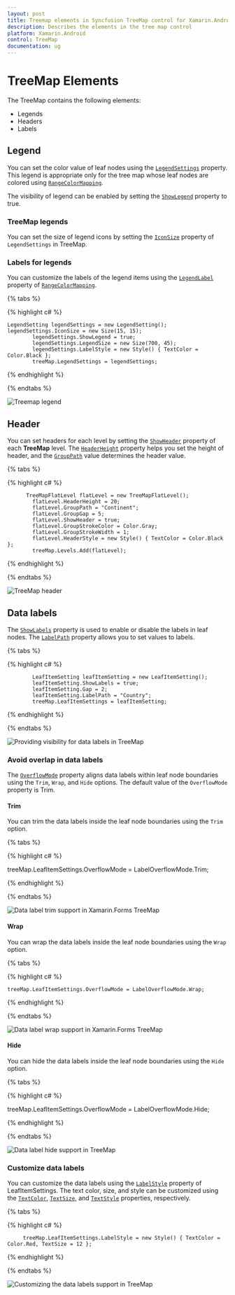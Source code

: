 ```yaml
---
layout: post
title: Treemap elements in Syncfusion TreeMap control for Xamarin.Android
description: Describes the elements in the tree map control
platform: Xamarin.Android
control: TreeMap
documentation: ug
---
```


# TreeMap Elements

The TreeMap contains the following elements:

* Legends
* Headers
* Labels

## Legend

You can set the color value of leaf nodes using the [`LegendSettings`](https://help.syncfusion.com/cr/xamarin-android/Com.Syncfusion.Treemap.SfTreeMap.html#Com_Syncfusion_Treemap_SfTreeMap_LegendSettings) property. This legend is appropriate only for the tree map whose leaf nodes are colored using [`RangeColorMapping`](https://help.syncfusion.com/cr/xamarin-android/Com.Syncfusion.Treemap.RangeColorMapping.html).

The visibility of legend can be enabled by setting the [`ShowLegend`](https://help.syncfusion.com/cr/xamarin-android/Com.Syncfusion.Treemap.LegendSetting.html#Com_Syncfusion_Treemap_LegendSetting_ShowLegend) property to true.

### TreeMap legends

You can set the size of legend icons by setting the [`IconSize`](https://help.syncfusion.com/cr/xamarin-android/Com.Syncfusion.Treemap.LegendSetting.html#Com_Syncfusion_Treemap_LegendSetting_IconSize) property of `LegendSettings` in TreeMap.

### Labels for legends

You can customize the labels of the legend items using the [`LegendLabel`](https://help.syncfusion.com/cr/xamarin-android/Com.Syncfusion.Treemap.Range.html#Com_Syncfusion_Treemap_Range_LegendLabel) property of [`RangeColorMapping`](https://help.syncfusion.com/cr/xamarin-android/Com.Syncfusion.Treemap.RangeColorMapping.html). 

{% tabs %}

{% highlight c# %}

    LegendSetting legendSettings = new LegendSetting();
    legendSettings.IconSize = new Size(15, 15);
            legendSettings.ShowLegend = true;
            legendSettings.LegendSize = new Size(700, 45);
            legendSettings.LabelStyle = new Style() { TextColor = Color.Black };
            treeMap.LegendSettings = legendSettings;

{% endhighlight %}

{% endtabs %} 

![Treemap legend](Getting-Started_images/GettingStarted.jpg)

## Header

You can set headers for each level by setting the [`ShowHeader`](https://help.syncfusion.com/cr/xamarin-android/Com.Syncfusion.Treemap.TreeMapLevel.html#Com_Syncfusion_Treemap_TreeMapLevel_ShowHeader) property of each **TreeMap** level. The [`HeaderHeight`](https://help.syncfusion.com/cr/xamarin-android/Com.Syncfusion.Treemap.TreeMapLevel.html#Com_Syncfusion_Treemap_TreeMapLevel_HeaderHeight) property helps you set the height of header, and the [`GroupPath`](https://help.syncfusion.com/cr/xamarin-android/Com.Syncfusion.Treemap.TreeMapFlatLevel.html#Com_Syncfusion_Treemap_TreeMapFlatLevel_GroupPath) value determines the header value. 

{% tabs %}

{% highlight c# %}

          TreeMapFlatLevel flatLevel = new TreeMapFlatLevel();
            flatLevel.HeaderHeight = 20;
            flatLevel.GroupPath = "Continent";
            flatLevel.GroupGap = 5;
            flatLevel.ShowHeader = true;
            flatLevel.GroupStrokeColor = Color.Gray;
            flatLevel.GroupStrokeWidth = 1;
            flatLevel.HeaderStyle = new Style() { TextColor = Color.Black };
            treeMap.Levels.Add(flatLevel);

{% endhighlight %} 

{% endtabs %} 

![TreeMap header](Getting-Started_images/Trim.png)

## Data labels

The [`ShowLabels`](https://help.syncfusion.com/cr/xamarin-android/Com.Syncfusion.Treemap.LeafItemSetting.html#Com_Syncfusion_Treemap_LeafItemSetting_ShowLabels) property is used to enable or disable the labels in leaf nodes. The [`LabelPath`](https://help.syncfusion.com/cr/xamarin-android/Com.Syncfusion.Treemap.LeafItemSetting.html#Com_Syncfusion_Treemap_LeafItemSetting_LabelPath) property allows you to set values to labels.

{% tabs %}

{% highlight c# %}

            LeafItemSetting leafItemSetting = new LeafItemSetting();
            leafItemSetting.ShowLabels = true;
            leafItemSetting.Gap = 2;
            leafItemSetting.LabelPath = "Country";
            treeMap.LeafItemSettings = leafItemSetting;
 
{% endhighlight %}

{% endtabs %} 

![Providing visibility for data labels in TreeMap](Getting-Started_images/Trim.png)

### Avoid overlap in data labels

The [`OverflowMode`](https://help.syncfusion.com/cr/xamarin-android/Com.Syncfusion.Treemap.LeafItemSetting.html#Com_Syncfusion_Treemap_LeafItemSetting_OverflowMode) property aligns data labels within leaf node boundaries using the `Trim`, `Wrap`, and `Hide` options. The default value of the `OverflowMode` property is Trim.

#### Trim

You can trim the data labels inside the leaf node boundaries using the `Trim` option.

{% tabs %}

{% highlight c# %}

   treeMap.LeafItemSettings.OverflowMode = LabelOverflowMode.Trim;
 
{% endhighlight %}

{% endtabs %}

![Data label trim support in Xamarin.Forms TreeMap](Getting-Started_images/Trim.png)

#### Wrap

You can wrap the data labels inside the leaf node boundaries using the `Wrap` option.

{% tabs %}

{% highlight c# %}

    treeMap.LeafItemSettings.OverflowMode = LabelOverflowMode.Wrap;
 
{% endhighlight %}

{% endtabs %}

![Data label wrap support in Xamarin.Forms TreeMap](Getting-Started_images/Wrap.png)

#### Hide

You can hide the data labels inside the leaf node boundaries using the `Hide` option. 

{% tabs %}

{% highlight c# %}

   treeMap.LeafItemSettings.OverflowMode = LabelOverflowMode.Hide;
 
{% endhighlight %}

{% endtabs %}

![Data label hide support in TreeMap](Getting-Started_images/Hide.png)

### Customize data labels

You can customize the data labels using the [`LabelStyle`](https://help.syncfusion.com/cr/xamarin-android/Com.Syncfusion.Treemap.LeafItemSetting.html#Com_Syncfusion_Treemap_LeafItemSetting_LabelStyle) property of LeafItemSettings. The text color, size, and style can be customized using the [`TextColor`](https://help.syncfusion.com/cr/xamarin-android/Com.Syncfusion.Treemap.Style.html#Com_Syncfusion_Treemap_Style_TextColor), [`TextSize`](https://help.syncfusion.com/cr/xamarin-android/Com.Syncfusion.Treemap.Style.html#Com_Syncfusion_Treemap_Style_TextSize), and [`TextStyle`](https://help.syncfusion.com/cr/xamarin-android/Com.Syncfusion.Treemap.Style.html#Com_Syncfusion_Treemap_Style_TextStyle) properties, respectively.

{% tabs %}

{% highlight c# %}

         treeMap.LeafItemSettings.LabelStyle = new Style() { TextColor = Color.Red, TextSize = 12 };
 
{% endhighlight %}

{% endtabs %}

![Customizing the data labels support in TreeMap](Getting-Started_images/LabelCustomization.png)
